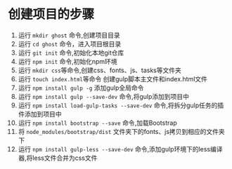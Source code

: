 # 创建项目的步骤

1. 运行 `mkdir ghost` 命令,创建项目目录
1. 运行 `cd ghost` 命令，进入项目根目录
1. 运行 `git init` 命令,初始化本地git仓库
1. 运行 `npm init` 命令,初始化npm环境
1. 运行 `mkdir css`等命令,创建css、fonts、js、tasks等文件夹
1. 运行 `touch index.html`等命令 创建gulp脚本主文件和index.html文件
1. 运行 `npm install gulp -g` 添加gulp全局命令
1. 运行 `npm install gulp --save-dev` 命令,将gulp添加到项目中
1. 运行 `npm install load-gulp-tasks --save-dev` 命令,将拆分gulp任务的插件添加到项目中
1. 运行 `npm install bootstrap --save` 命令,加载Bootstrap
1. 将 `node_modules/bootstrap/dist` 文件夹下的fonts、js拷贝到相应的文件夹下
1. 运行 `npm install gulp-less --save-dev` 命令,添加gulp环境下的less编译器,将less文件合并为css文件